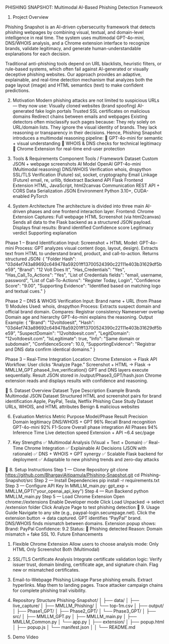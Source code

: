 PHISHING SNAPSHOT: Multimodal AI-Based Phishing Detection Framework
1. Project Overview

Phishing Snapshot is an AI-driven cybersecurity framework that detects phishing webpages by combining visual, textual, and domain-level intelligence in real time.
The system uses multimodal GPT-4o-mini, DNS/WHOIS analysis, and a Chrome extension interface to recognize brands, validate legitimacy, and generate human-understandable explanations for each decision.

Traditional anti-phishing tools depend on URL blacklists, heuristic filters, or rule-based systems, which often fail against AI-generated or visually deceptive phishing websites.
Our approach provides an adaptive, explainable, and real-time detection mechanism that analyzes both the page layout (image) and HTML semantics (text) to make confident predictions.

2. Motivation
Modern phishing attacks are not limited to suspicious URLs — they now use:
Visually cloned websites (brand spoofing)
AI-generated fake login portals
Trusted SSL certificates on malicious domains
Redirect chains between emails and webpages
Existing detectors often misclassify such pages because:
They rely solely on URL/domain lists.
They ignore the visual identity of brands.
They lack reasoning or transparency in their decisions.
Hence, Phishing Snapshot introduces a multimodal reasoning pipeline:
🔹 GPT-4o-mini for semantic + visual understanding
🔹 WHOIS & DNS checks for technical legitimacy
🔹 Chrome Extension for real-time end-user protection

3. Tools & Requirements
Component	Tools / Framework
Dataset	Custom JSON + webpage screenshots
AI Model	OpenAI GPT-4o-mini (Multimodal reasoning)
DNS/WHOIS Verification	whois, dnspython
SSL/TLS Verification (Future)	ssl, socket, cryptography
Email Linkage (Future)	email, re, urllib, tldextract
Backend API	Flask
Frontend Extension	HTML, JavaScript, html2canvas
Communication	REST API + CORS
Data Serialization	JSON
Environment	Python 3.10+, CUDA-enabled PyTorch

4. System Architecture
The architecture is divided into three main AI-driven phases and one frontend interaction layer.
Frontend: Chrome Extension
  Captures:
    Full webpage HTML
    Screenshot (via html2canvas)
  Sends all data to the Flask backend as a structured JSON payload.
Displays final results:
  Brand identified
  Confidence score
  Legitimacy verdict
  Supporting explanation

Phase 1 – Brand Identification
  Input: Screenshot + HTML
  Model: GPT-4o-mini
  Process:
    GPT analyzes visual content (logo, layout, design).
    Extracts text from HTML to understand brand, product, and call-to-action.
    Returns structured JSON:
    {
        "Folder Hash": "03d4ef743a89692c649478a59201ff13700524390c22111e403b31629df5be59",
        "Brand": "12 Volt Does It",
        "Has_Credentials": "Yes",
        "Has_Call_To_Actions": "Yes",
        "List of Credentials fields": "email, username, password",
        "List of Call-To-Actions": "Register Today, Login",
        "Confidence Score": "9.00",
        "Supporting Evidence": "Identified based on matching logo and textual cues."
    }

Phase 2 – DNS & WHOIS Verification
  Input: Brand name + URL (from Phase 1)
  Modules Used: whois, dnspython
  Process:
  Extracts suspect domain and official brand domain.
  Compares:
  Registrar consistency
  Nameserver overlap
  Domain age and hierarchy
  GPT-4o-mini explains the reasoning.
  Output Example:
    {
      "Brand": "12voltdoesit",
      "Hash": "03d4ef743a89692c649478a59201ff13700524390c22111e403b31629df5be59",
      "SuspectDomain": "12voltdoesit.com",
      "LegitDomain": "12voltdoesit.com",
      "IsLegitimate": true,
      "Info": "Same domain or subdomain",
      "ConfidenceScore": 10.0,
      "SupportingEvidence": "Registrar and DNS data confirm identical domains."
    }
    
Phase 3 – Real-Time Integration
Location: Chrome Extension → Flask API
Workflow:
  User clicks “Analyze Page.”
  Screenshot + HTML → Flask → MMLLM_GPT.phase4_live_verification()
  GPT and DNS layers execute sequentially.
  Result JSON stored in /output/Phase3_GPT/hash.json
  Chrome extension reads and displays results with confidence and reasoning.

🧾 5. Dataset Overview
Dataset Type	Description	Example Brands
Multimodal JSON Dataset	Structured HTML and screenshot pairs for brand identification	Apple, PayPal, Tesla, Netflix
Phishing Case Study Dataset	URLs, WHOIS, and HTML attributes	Benign & malicious websites

6. Evaluation Metrics
Metric	Purpose	Model/Phase	Result
Precision	Domain legitimacy	DNS/WHOIS + GPT	96%
Recall	Brand recognition	GPT-4o-mini	92%
F1-Score	Overall phase integration	All Phases	94%
Inference Time	Live detection speed	Extension + API	~6.4 sec/page

7. Key Strengths
✅ Multimodal Analysis (Visual + Text + Domain)
✅ Real-Time Chrome Integration
✅ Explainable AI Decisions (JSON with rationale)
✅ DNS + WHOIS + GPT synergy
✅ Scalable Flask backend for deployment
✅ Adaptable to new phishing trends and zero-day attacks

🚀 8. Setup Instructions
Step 1 — Clone Repository
git clone https://github.com/BhargaviAitipamula/Phishing-Snapshot.git
cd Phishing-Snapshot/src
Step 2 — Install Dependencies
pip install -r requirements.txt
Step 3 — Configure API Key
In MMLLM_main.py:
gpt_exp = MMLLM_GPT("your_openai_api_key")
Step 4 — Run Backend
python MMLLM_main.py
Step 5 — Load Chrome Extension
Open chrome://extensions
Enable Developer mode
Click Load Unpacked → select /extension folder
Click Analyze Page to test phishing detection
🧭 9. Usage Guide
Navigate to any site (e.g., paypal-login.securepage.net).
Click the extension button → data captured.
GPT identifies “PayPal” brand.
DNS/WHOIS finds mismatch between domains.
Extension popup shows:
Brand: PayPal
Confidence: 9.2
Status: 🚨 Phishing detected
Reason: Domain mismatch + fake SSL
10. Future Enhancements
  1. Flexible Chrome Extension
      Allow users to choose analysis mode:
      Only HTML
      Only Screenshot
      Both (Multimodal)
   2. SSL/TLS Certificate Analysis
      Integrate certificate validation logic:
      Verify issuer trust, domain binding, certificate age, and signature chain.
      Flag new or mismatched certificates.
   3. Email-to-Webpage Phishing Linkage
      Parse phishing emails.
      Extract hyperlinks.
      Map them to landing pages.
      Trace attacker campaign chains for complete phishing trail visibility.
11. Repository Structure
Phishing-Snapshot/
│
├── data/
│   ├── live_capture/
│   ├── MMLLM_Phishing/
│   └── top-1m.csv
│
├── output/
│   ├── Phase1_GPT/
│   ├── Phase2_GPT/
│   └── Phase3_GPT/
│
├── src/
│   ├── MMLLM_GPT.py
│   ├── MMLLM_main.py
│   ├── MMLLM_Common.py
│   └── app.py
│
├── extension/
│   ├── popup.html
│   ├── popup.js
│   └── manifest.json
│
│
└── README.md

12. Demo Video
